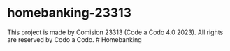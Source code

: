 # homebanking-23313
This project is made by Comision 23313 (Code a Codo 4.0 2023). All rights are reserved by Codo a Codo.
#   H o m e b a n k i n g  
 